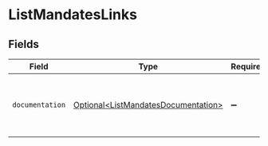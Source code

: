 # ListMandatesLinks


## Fields

| Field                                                                                    | Type                                                                                     | Required                                                                                 | Description                                                                              |
| ---------------------------------------------------------------------------------------- | ---------------------------------------------------------------------------------------- | ---------------------------------------------------------------------------------------- | ---------------------------------------------------------------------------------------- |
| `documentation`                                                                          | [Optional\<ListMandatesDocumentation>](../../models/errors/ListMandatesDocumentation.md) | :heavy_minus_sign:                                                                       | The URL to the generic Mollie API error handling guide.                                  |